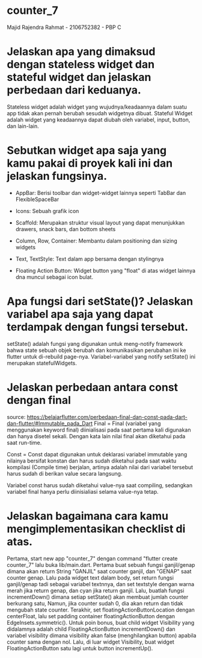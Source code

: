 # counter_7

Majid Rajendra Rahmat - 2106752382 - PBP C

# Jelaskan apa yang dimaksud dengan stateless widget dan stateful widget dan jelaskan perbedaan dari keduanya.

Stateless widget adalah widget yang wujudnya/keadaannya dalam suatu app tidak akan pernah berubah sesudah widgetnya dibuat. Stateful Widget adalah widget yang keadaannya dapat diubah oleh variabel, input, button, dan lain-lain.

# Sebutkan widget apa saja yang kamu pakai di proyek kali ini dan jelaskan fungsinya.

- AppBar: 
  Berisi toolbar dan widget-widget lainnya seperti TabBar dan FlexibleSpaceBar
  
- Icons: 
  Sebuah grafik icon
  
- Scaffold:
  Merupakan struktur visual layout yang dapat menunjukkan drawers, snack bars, dan bottom sheets
  
- Column, Row, Container:
  Membantu dalam positioning dan sizing widgets
  
- Text, TextStyle:
  Text dalam app bersama dengan stylingnya
  
- Floating Action Button:
  Widget button yang "float" di atas widget lainnya dna muncul sebagai icon bulat.
  
# Apa fungsi dari setState()? Jelaskan variabel apa saja yang dapat terdampak dengan fungsi tersebut.

setState() adalah fungsi yang digunakan untuk meng-notify framework bahwa state sebuah objek berubah dan komunikasikan perubahan ini ke flutter untuk di-rebuild page-nya. Variabel-variabel yang notify setState() ini merupakan statefulWidgets.

# Jelaskan perbedaan antara const dengan final
source: https://belajarflutter.com/perbedaan-final-dan-const-pada-dart-dan-flutter/#Immutable_pada_Dart
Final = Final (variabel yang menggunakan keyword final) diinialisasi pada saat pertama kali digunakan dan hanya disetel sekali. Dengan kata lain nilai final akan diketahui pada saat run-time.

Const = Const dapat digunakan untuk deklarasi variabel immutable yang nilainya bersifat konstan dan harus sudah diketahui pada saat waktu kompilasi (Compile time) berjalan, artinya adalah nilai dari variabel tersebut harus sudah di berikan value secara langsung.

Variabel const harus sudah diketahui value-nya saat compiling, sedangkan variabel final hanya perlu diinisialiasi selama value-nya tetap.

# Jelaskan bagaimana cara kamu mengimplementasikan checklist di atas.

Pertama, start new app "counter_7" dengan command "flutter create counter_7" lalu buka lib/main.dart. Pertama buat sebuah fungsi ganjil/genap dimana akan return String "GANJIL" saat counter ganjil, dan "GENAP" saat counter genap. Lalu pada widget text dalam body, set return fungsi ganjil/genap tadi sebagai variabel textnnya, dan set textstyle dengan warna merah jika return genap, dan cyan jika return ganjil.
Lalu, buatlah fungsi incrementDown() dimana setiap setState() akan membuat jumlah counter berkurang satu, Namun, jika counter sudah 0, dia akan return dan tidak mengubah state counter.
Terakhir, set floatingActionButtonLocation dengan centerFloat, lalu set padding container floatingActionButton dengan EdgeInsets.symmetric(). Untuk poin bonus, buat child widget Visibility yang didalamnya adalah child FloatingActionButton incrementDown() dan variabel visibility dimana visibility akan false (menghilangkan button) apabila counter sama dengan nol. Lalu, di luar widget Visibility, buat widget FloatingActionButton satu lagi untuk button incrementUp().
